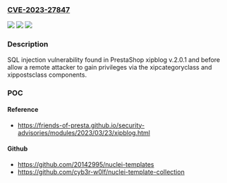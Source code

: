 ### [CVE-2023-27847](https://cve.mitre.org/cgi-bin/cvename.cgi?name=CVE-2023-27847)
![](https://img.shields.io/static/v1?label=Product&message=n%2Fa&color=blue)
![](https://img.shields.io/static/v1?label=Version&message=n%2Fa&color=blue)
![](https://img.shields.io/static/v1?label=Vulnerability&message=n%2Fa&color=brighgreen)

### Description

SQL injection vulnerability found in PrestaShop xipblog v.2.0.1 and before allow a remote attacker to gain privileges via the xipcategoryclass and xippostsclass components.

### POC

#### Reference
- https://friends-of-presta.github.io/security-advisories/modules/2023/03/23/xipblog.html

#### Github
- https://github.com/20142995/nuclei-templates
- https://github.com/cyb3r-w0lf/nuclei-template-collection

